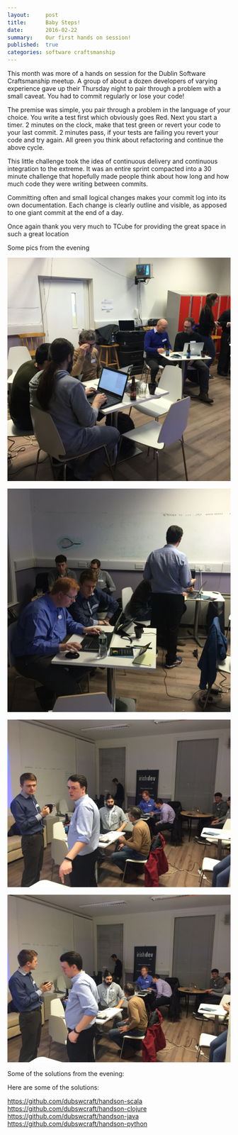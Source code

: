 ```yaml
---
layout: 	post
title: 		Baby Steps!
date: 		2016-02-22
summary: 	Our first hands on session!
published: 	true
categories: software craftsmanship
---
```


This month was more of a hands on session for the Dublin Software Craftsmanship meetup. A group of about a dozen developers of varying experience gave up their Thursday night to pair through a problem with a small caveat. You had to commit regularly or lose your code!

The premise was simple, you pair through a problem in the language of your choice. You write a test first which obviously goes Red. Next you start a timer. 2 minutes on the clock, make that test green or revert your code to your last commit. 2 minutes pass, if your tests are failing you revert your code and try again. All green you think about refactoring and continue the above cycle.

This little challenge took the idea of continuous delivery and continuous integration to the extreme. It was an entire sprint compacted into a 30 minute challenge that hopefully made people think about how long and how much code they were writing between commits.

Committing often and small logical changes makes your commit log into its own documentation. Each change is clearly outline and visible, as apposed to one giant commit at the end of a day.

Once again thank you very much to TCube for providing the great space in such a great location

Some pics from the evening

![handson-1.jpg](https://raw.githubusercontent.com/dubswcraft/dubswcraft.github.io/master/_posts/images/handson-18feb2015/handson-1.jpg)

![handson-2.jpg](https://raw.githubusercontent.com/dubswcraft/dubswcraft.github.io/master/_posts/images/handson-18feb2015/handson-2.jpg)

![handson-3.jpg](https://raw.githubusercontent.com/dubswcraft/dubswcraft.github.io/master/_posts/images/handson-18feb2015/handson-3.jpg)

![handson-4.jpg](https://raw.githubusercontent.com/dubswcraft/dubswcraft.github.io/master/_posts/images/handson-18feb2015/handson-4.jpg)

Some of the solutions from the evening:

Here are some of the solutions:

https://github.com/dubswcraft/handson-scala
https://github.com/dubswcraft/handson-clojure
https://github.com/dubswcraft/handson-java
https://github.com/dubswcraft/handson-python
